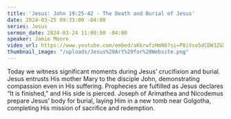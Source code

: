 ```yaml
---
title: 'Jesus: John 19:25-42 - The Death and Burial of Jesus'
date: 2024-03-25 09:33:00 -04:00
series: Jesus
sermon_date: 2024-03-24 11:00:00 -04:00
speaker: Jamie Moore
video_url: https://www.youtube.com/embed/aKkrwfzHmN8?si=P8iVso5dCDW3ZGXK
thumbnail_image: "/uploads/Jesus%20Art%20for%20Website.png"
---
```


Today we witness significant moments during Jesus’ crucifixion and burial. Jesus entrusts His mother Mary to the disciple John, demonstrating compassion even in His suffering. Prophecies are fulfilled as Jesus declares “It is finished,” and His side is pierced. Joseph of Arimathea and Nicodemus prepare Jesus’ body for burial, laying Him in a new tomb near Golgotha, completing His mission of sacrifice and redemption.